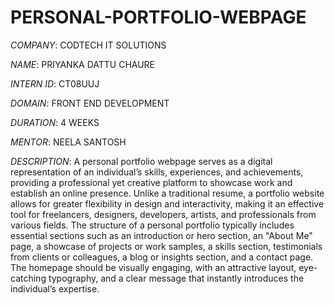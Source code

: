 # PERSONAL-PORTFOLIO-WEBPAGE

*COMPANY*: CODTECH IT SOLUTIONS

*NAME*: PRIYANKA DATTU CHAURE

*INTERN ID*: CT08UUJ

*DOMAIN*: FRONT END DEVELOPMENT

*DURATION*: 4 WEEKS

*MENTOR*: NEELA SANTOSH

*DESCRIPTION*: A personal portfolio webpage serves as a digital representation of an individual’s skills, experiences, and achievements, providing a professional yet creative platform to showcase work and establish an online presence. Unlike a traditional resume, a portfolio website allows for greater flexibility in design and interactivity, making it an effective tool for freelancers, designers, developers, artists, and professionals from various fields. The structure of a personal portfolio typically includes essential sections such as an introduction or hero section, an "About Me" page, a showcase of projects or work samples, a skills section, testimonials from clients or colleagues, a blog or insights section, and a contact page. The homepage should be visually engaging, with an attractive layout, eye-catching typography, and a clear message that instantly introduces the individual’s expertise.
